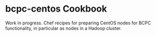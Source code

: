 bcpc-centos Cookbook
===============

Work in progress.  Chef recipes for preparing CentOS nodes for BCPC functionality, in particular as nodes in a Hadoop cluster.

